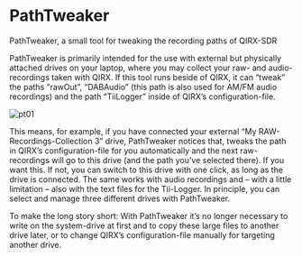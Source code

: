# PathTweaker
PathTweaker, a small tool for tweaking the recording paths of QIRX-SDR

PathTweaker is primarily intended for the use with external but physically attached drives on your laptop, where you may collect your raw- and audio-recordings taken with QIRX. If this tool runs beside of QIRX, it can “tweak” the paths “rawOut”, “DABAudio” (this path is also used for AM/FM audio recordings) and the path “TiiLogger” inside of QIRX’s configuration-file.

![pt01](https://github.com/Drehrumbum/PathTweaker/assets/86889245/18604c56-9329-4adc-a1ee-4c65a6bf0dfd)

This means, for example, if you have connected your external “My RAW-Recordings-Collection 3” drive, PathTweaker notices that, tweaks the path in QIRX’s configuration-file for you automatically and the next raw-recordings will go to this drive (and the path you’ve selected there). If you want this. If not, you can switch to this drive with one click, as long as the drive is connected. The same works with audio recordings and – with a little limitation – also with the text files for the Tii-Logger. In principle, you can select and manage three different drives with PathTweaker. 

To make the long story short: With PathTweaker it’s no longer necessary to write on the system-drive at first and to copy these large files to another drive later, or to change QIRX’s configuration-file manually for targeting another drive.



